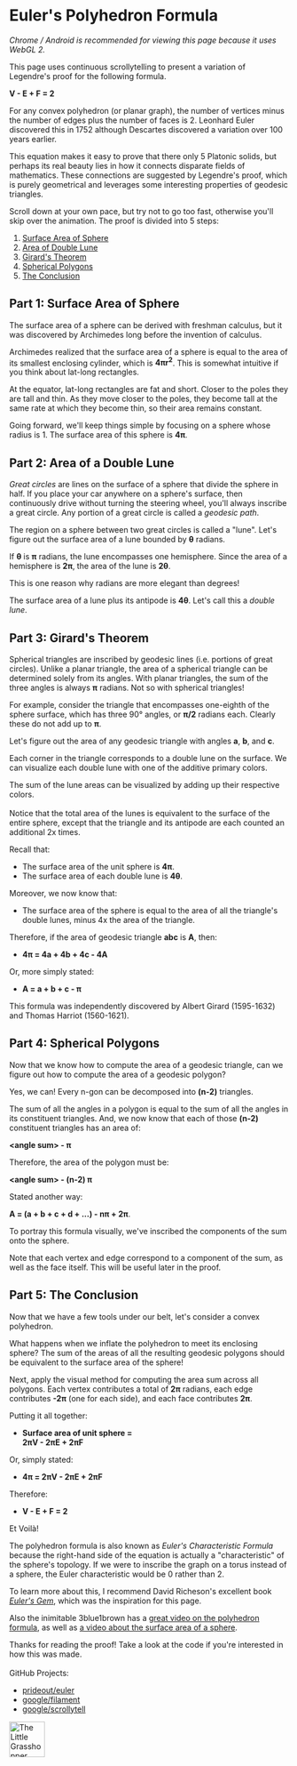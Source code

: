 # Euler's Polyhedron Formula

*Chrome / Android is recommended for viewing this page because it uses WebGL 2.*

<div class="intro">

This page uses continuous scrollytelling to present a variation of Legendre's proof for the following formula.

**V - E + F = 2**

For any convex polyhedron (or planar graph), the number of vertices minus the number of edges plus the number of faces
is 2. Leonhard Euler discovered this in 1752 although Descartes discovered a variation over 100 years earlier.

This equation makes it easy to prove that there only 5 Platonic solids, but perhaps its real beauty lies in how it
connects disparate fields of mathematics. These connections are suggested by Legendre's proof, which is purely
geometrical and leverages some interesting properties of geodesic triangles.

Scroll down at your own pace, but try not to go too fast, otherwise you'll skip over the animation. The proof is divided
into 5 steps:

1. [Surface Area of Sphere](#h0)
1. [Area of Double Lune](#h1)
1. [Girard's Theorem](#h2)
1. [Spherical Polygons](#h3)
1. [The Conclusion](#h4)

</div>

<div class="chart constrain">
    <div>
        <canvas id="canvas3d"></canvas>
        <canvas id="canvas2d"></canvas>
    </div>
</div>

## Part 1: Surface Area of Sphere

The surface area of a sphere can be derived with freshman calculus, but it was discovered by Archimedes long before the
invention of calculus.

Archimedes realized that the surface area of a sphere is equal to the area of its smallest enclosing cylinder, which is
**4πr<sup>2</sup>**. This is somewhat intuitive if you think about lat-long rectangles.

At the equator, lat-long rectangles are fat and short. Closer to the poles they are tall and thin. As they move closer
to the poles, they become tall at the same rate at which they become thin, so their area remains constant.

Going forward, we'll keep things simple by focusing on a sphere whose radius is 1. The surface area of this sphere is
**4π**.

## Part 2: Area of a Double Lune

*Great circles* are lines on the surface of a sphere that divide the sphere in half. If you place your car anywhere on a
sphere's surface, then continuously drive without turning the steering wheel, you'll always inscribe a great circle. Any
portion of a great circle is called a *geodesic path*.

The region on a sphere between two great circles is called a "lune". Let's figure out the surface area of a lune bounded
by **θ** radians.

If **θ** is **π** radians, the lune encompasses one hemisphere. Since the area of a hemisphere is **2π**, the area of
the lune is **2θ**.

This is one reason why radians are more elegant than degrees!

The surface area of a lune plus its antipode is **4θ**. Let's call this a *double lune*.

## Part 3: Girard's Theorem

Spherical triangles are inscribed by geodesic lines (i.e. portions of great circles). Unlike a planar triangle, the area
of a spherical triangle can be determined solely from its angles. With planar triangles, the sum of the three angles is
always **π** radians. Not so with spherical triangles!

For example, consider the triangle that encompasses one-eighth of the sphere surface, which has three 90° angles, or
**π/2** radians each. Clearly these do not add up to **π**.

Let's figure out the area of any geodesic triangle with angles **a**, **b**, and **c**.

Each corner in the triangle corresponds to a double lune on the surface. We can visualize each double lune with one of
the additive primary colors.

The sum of the lune areas can be visualized by adding up their respective colors.
<br><br>
Notice that the total area of the lunes is equivalent to the surface of the entire sphere, except that the triangle and
its antipode are each counted an additional 2x times.

<segment class="small">

Recall that:
- The surface area of the unit sphere is **4π**.
- The surface area of each double lune is **4θ**.

Moreover, we now know that:
- The surface area of the sphere is equal to the area of all the triangle's double lunes, minus 4x the area of the
  triangle.

Therefore, if the area of geodesic triangle **abc** is **A**, then:
- **4π = 4a + 4b + 4c - 4A**

Or, more simply stated:
- **A = a + b + c - π**

This formula was independently discovered by Albert Girard (1595-1632) and Thomas Harriot (1560-1621).

</segment>

## Part 4: Spherical Polygons

Now that we know how to compute the area of a geodesic triangle, can we figure out how to compute
the area of a geodesic polygon?

Yes, we can! Every n-gon can be decomposed into **(n-2)** triangles.

<segment>

The sum of all the angles in a polygon is equal to the sum of all the angles in its constituent triangles. And,
we now know that each of those **(n-2)** constituent triangles has an area of:

**&lt;angle sum&gt; - π**

Therefore, the area of the polygon must be:

**&lt;angle sum&gt; - (n-2) π**

</segment>

<segment>

Stated another way:

**A = (a + b + c + d + ...) - nπ + 2π**.

To portray this formula visually, we've inscribed the components of the sum onto the sphere.

Note that each vertex and edge correspond to a component of the sum, as well as the face itself. This will be useful
later in the proof.

</segment>

## Part 5: The Conclusion

Now that we have a few tools under our belt, let's consider a convex polyhedron.

What happens when we inflate the polyhedron to meet its enclosing sphere? The sum of the areas of all the resulting
geodesic polygons should be equivalent to the surface area of the sphere!

Next, apply the visual method for computing the area sum across all polygons. Each vertex contributes a total of
**2π** radians, each edge contributes **-2π** (one for each side), and each face contributes **2π**.

<segment>

Putting it all together:
- **Surface area of unit sphere = <br>2πV - 2πE + 2πF**

Or, simply stated:
- **4π = 2πV - 2πE + 2πF**

Therefore:
- **V - E + F = 2**

Et Voilà!

</segment>

<segment class="small">

The polyhedron formula is also known as *Euler's Characteristic Formula* because the right-hand side of the equation is
actually a "characteristic" of the sphere's topology. If we were to inscribe the graph on a torus instead of a sphere,
the Euler characteristic would be 0 rather than 2.

To learn more about this, I recommend David Richeson's excellent book [*Euler's Gem*][1], which was the inspiration for
this page.

Also the inimitable 3blue1brown has a [great video on the polyhedron formula][2], as well as [a video about
the surface area of a sphere][3].

</segment>

<segment>

Thanks for reading the proof! Take a look at the code if you're interested in how this was made.
<br>
<br>
GitHub Projects:
 - <a href="https://github.com/prideout/euler">prideout/euler</a>
 - <a href="https://github.com/google/filament">google/filament</a>
 - <a href="https://github.com/google/scrollytell">google/scrollytell</a>

<a href="https://prideout.net">
<img src="https://prideout.net/assets/PublishedLogo.svg" alt="The Little Grasshopper" style="height:64px">
</a>

</segment>

[1]: https://www.amazon.com/Eulers-Gem-Polyhedron-Formula-Topology/dp/0691154570
[2]: https://www.youtube.com/watch?v=-9OUyo8NFZg
[3]: https://www.youtube.com/watch?v=GNcFjFmqEc8
